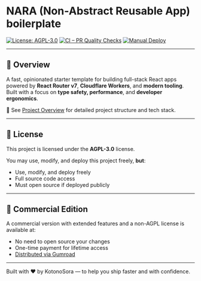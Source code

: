# NARA (Non‑Abstract Reusable App) boilerplate

[![License: AGPL-3.0](https://img.shields.io/badge/License-AGPL%20v3-blue.svg)](https://www.gnu.org/licenses/agpl-3.0)
[![CI – PR Quality Checks](https://github.com/KotonoSora/nara-vite-react-boilerplate/actions/workflows/ci-pr-check.yml/badge.svg)](https://github.com/KotonoSora/nara-vite-react-boilerplate/actions/workflows/ci-pr-check.yml)
[![Manual Deploy](https://github.com/KotonoSora/nara-vite-react-boilerplate/actions/workflows/manual-deploy-cloudflare.yml/badge.svg)](https://github.com/KotonoSora/nara-vite-react-boilerplate/actions/workflows/manual-deploy-cloudflare.yml)

---

## 📘 Overview

A fast, opinionated starter template for building full-stack React apps powered by **React Router v7**, **Cloudflare Workers**, and **modern tooling**. Built with a focus on **type safety, performance**, and **developer ergonomics**.

📖 See [Project Overview](docs/PROJECT_OVERVIEW.md) for detailed project structure and tech stack.

---

## 📄 License

This project is licensed under the **AGPL-3.0** license.

You may use, modify, and deploy this project freely, **but**:

- Use, modify, and deploy freely
- Full source code access
- Must open source if deployed publicly

---

## 💼 Commercial Edition

A commercial version with extended features and a non-AGPL license is available at:

- No need to open source your changes
- One-time payment for lifetime access
- [Distributed via Gumroad](https://gum.co/u/otmfo1j8)

---

Built with ❤️ by KotonoSora — to help you ship faster and with confidence.

